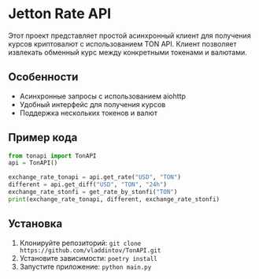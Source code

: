# Jetton Rate API

Этот проект представляет простой асинхронный клиент для получения курсов криптовалют с использованием TON API. Клиент позволяет извлекать обменный курс между конкретными токенами и валютами.

## Особенности

- Асинхронные запросы с использованием aiohttp
- Удобный интерфейс для получения курсов
- Поддержка нескольких токенов и валют

## Пример кода
```python
from tonapi import TonAPI
api = TonAPI()

exchange_rate_tonapi = api.get_rate("USD", "TON")
different = api.get_diff("USD", "TON", "24h")
exchange_rate_stonfi = get_rate_by_stonfi("TON")
print(exchange_rate_tonapi, different, exchange_rate_stonfi)
```

## Установка

1. Клонируйте репозиторий: `git clone https://github.com/vladdintov/TonAPI.git`
2. Установите зависимости: `poetry install`
3. Запустите приложение: `python main.py`

